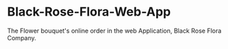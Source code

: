 # Black-Rose-Flora-Web-App
The Flower bouquet's online order in the web Application, Black Rose Flora Company.
